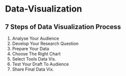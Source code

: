 # Data-Visualization

7 Steps of Data Visualization Process
-------------------------------------
1. Analyse Your Audience
2. Develop Your Research Question
3. Prepare Your Data
4. Choose The Right Chart
5. Select Tools Data Vis.
6. Test Your Draft To Audience
7. Share Final Data Vix.
